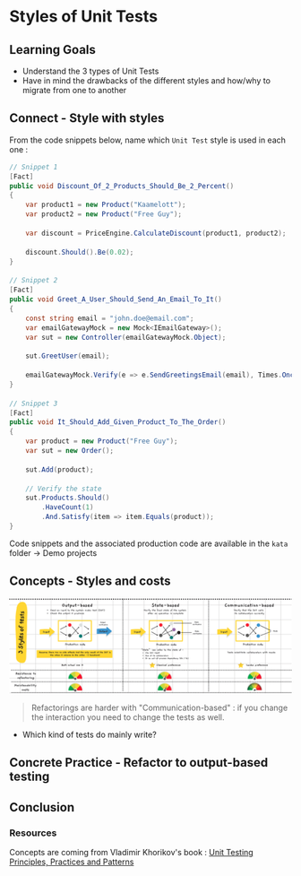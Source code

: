 # Styles of Unit Tests
## Learning Goals
- Understand the 3 types of Unit Tests
- Have in mind the drawbacks of the different styles and how/why to migrate from one to another

## Connect - Style with styles
From the code snippets below, name which `Unit Test` style is used in each one :

```c#
// Snippet 1
[Fact]
public void Discount_Of_2_Products_Should_Be_2_Percent()
{
    var product1 = new Product("Kaamelott");
    var product2 = new Product("Free Guy");

    var discount = PriceEngine.CalculateDiscount(product1, product2);
    
    discount.Should().Be(0.02);
}

// Snippet 2
[Fact]
public void Greet_A_User_Should_Send_An_Email_To_It()
{
    const string email = "john.doe@email.com";
    var emailGatewayMock = new Mock<IEmailGateway>();
    var sut = new Controller(emailGatewayMock.Object);
    
    sut.GreetUser(email);

    emailGatewayMock.Verify(e => e.SendGreetingsEmail(email), Times.Once);
}

// Snippet 3
[Fact]
public void It_Should_Add_Given_Product_To_The_Order()
{
    var product = new Product("Free Guy");
    var sut = new Order();

    sut.Add(product);

    // Verify the state
    sut.Products.Should()
        .HaveCount(1)
        .And.Satisfy(item => item.Equals(product));
}
```

Code snippets and the associated production code are available in the `kata` folder -> Demo projects

## Concepts - Styles and costs
![3 styles of Unit Tests](img/3-styles-of-unit-tests.png)

> Refactorings are harder with "Communication-based" : if you change the interaction you need to change the tests as well.

- Which kind of tests do mainly write?

## Concrete Practice - Refactor to output-based testing


## Conclusion

### Resources
Concepts are coming from Vladimir Khorikov's book : [Unit Testing Principles, Practices and Patterns](https://www.manning.com/books/unit-testing?gclid=CjwKCAjwvuGJBhB1EiwACU1AiXRex4_iJd4XNXoyWz_qGU_hCcov7JLwfgJUC7xZhzxQSSFLC2WRNhoCjMoQAvD_BwE)